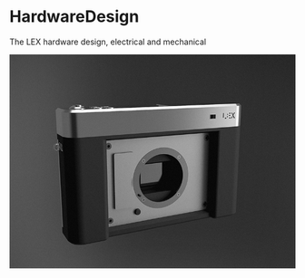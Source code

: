 # HardwareDesign
The LEX hardware design, electrical and mechanical

![Assembled Camera](GitHub/HeroImage.jpg?raw=true "Assembled Camera")
